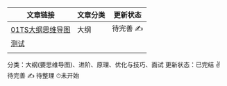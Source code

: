 | 文章链接                                                     | 文章分类 | 更新状态 |
| ------------------------------------------------------------ | -------- | -------- |
| [01TS大纲思维导图](https://github.com/xzhuling/Front_end_knowledge_outline/blob/main/Ts/01Ts%E5%A4%A7%E7%BA%B2%E6%80%9D%E7%BB%B4%E5%AF%BC%E5%9B%BE.md) | 大纲     | 待完善 ✍️ |
| [测试](./README.md)                                          |          |          |
|                                                              |          |          |

分类：大纲(要思维导图)、进阶、原理、优化与技巧、面试
更新状态：已完结 ✌️ 待完善     ✍️ 待整理    ⏱未开始

